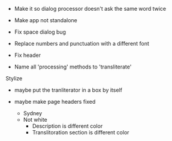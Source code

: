 - Make it so dialog processor doesn't ask the same word twice

- Make app not standalone

- Fix space dialog bug

- Replace numbers and punctuation with a different font

- Fix header

- Name all 'processing' methods to 'transliterate'

Stylize
- maybe put the tranliterator in a box by itself
- maybe make page headers fixed

    - Sydney
    - Not white
        - Description is different color
        - Translitoration section is different color